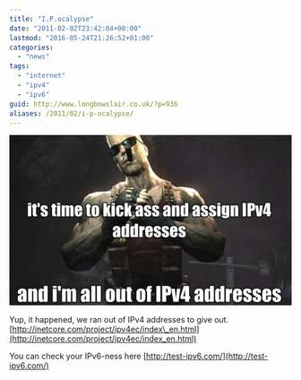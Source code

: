 ```yaml
---
title: "I.P.ocalypse"
date: "2011-02-02T23:42:04+00:00"
lastmod: "2016-05-24T21:26:52+01:00"
categories: 
  - "news"
tags: 
  - "internet"
  - "ipv4"
  - "ipv6"
guid: http://www.longbowslair.co.uk/?p=936
aliases: /2011/02/i-p-ocalypse/
---
```


![](images/ipv4-duke.jpg "ipv4-duke")

Yup, it happened, we ran out of IPv4 addresses to give out. [http://inetcore.com/project/ipv4ec/index\_en.html](http://inetcore.com/project/ipv4ec/index_en.html)

You can check your IPv6-ness here [http://test-ipv6.com/](http://test-ipv6.com/)
